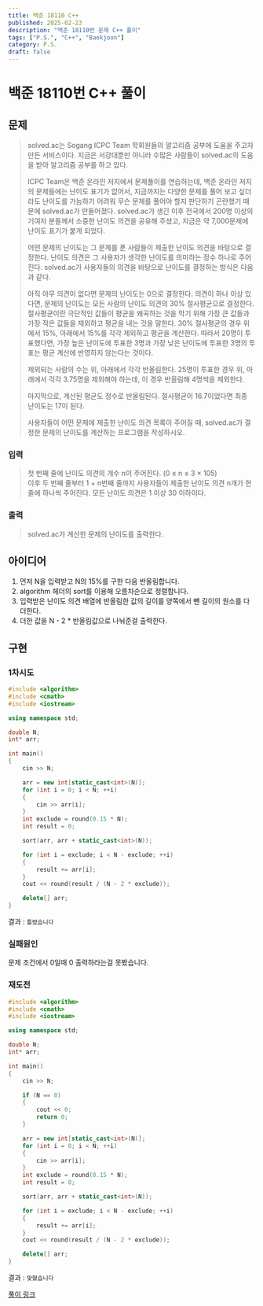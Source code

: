 ```yaml
---
title: 백준 18110 C++
published: 2025-02-23
description: "백준 18110번 문제 C++ 풀이"
tags: ["P.S.", "C++", "Baekjoon"]
category: P.S.
draft: false
---
```


# 백준 18110번 C++ 풀이

## 문제

> solved.ac는 Sogang ICPC Team 학회원들의 알고리즘 공부에 도움을 주고자 만든 서비스이다. 지금은 서강대뿐만 아니라 수많은 사람들이 solved.ac의 도움을 받아 알고리즘 공부를 하고 있다.
> 
> 
> 
> ICPC Team은 백준 온라인 저지에서 문제풀이를 연습하는데, 백준 온라인 저지의 문제들에는 난이도 표기가 없어서, 지금까지는 다양한 문제를 풀어 보고 싶더라도 난이도를 가늠하기 어려워 무슨 문제를 풀어야 할지 판단하기 곤란했기 때문에 solved.ac가 만들어졌다. solved.ac가 생긴 이후 전국에서 200명 이상의 기여자 분들께서 소중한 난이도 의견을 공유해 주셨고, 지금은 약 7,000문제에 난이도 표기가 붙게 되었다.
> 
> 어떤 문제의 난이도는 그 문제를 푼 사람들이 제출한 난이도 의견을 바탕으로 결정한다. 난이도 의견은 그 사용자가 생각한 난이도를 의미하는 정수 하나로 주어진다. solved.ac가 사용자들의 의견을 바탕으로 난이도를 결정하는 방식은 다음과 같다.
> 
> 아직 아무 의견이 없다면 문제의 난이도는 0으로 결정한다.
> 의견이 하나 이상 있다면, 문제의 난이도는 모든 사람의 난이도 의견의 30% 절사평균으로 결정한다.
> 절사평균이란 극단적인 값들이 평균을 왜곡하는 것을 막기 위해 가장 큰 값들과 가장 작은 값들을 제외하고 평균을 내는 것을 말한다. 30% 절사평균의 경우 위에서 15%, 아래에서 15%를 각각 제외하고 평균을 계산한다. 따라서 20명이 투표했다면, 가장 높은 난이도에 투표한 3명과 가장 낮은 난이도에 투표한 3명의 투표는 평균 계산에 반영하지 않는다는 것이다.
> 
> 제외되는 사람의 수는 위, 아래에서 각각 반올림한다. 25명이 투표한 경우 위, 아래에서 각각 3.75명을 제외해야 하는데, 이 경우 반올림해 4명씩을 제외한다.
> 
> 마지막으로, 계산된 평균도 정수로 반올림된다. 절사평균이 16.7이었다면 최종 난이도는 17이 된다.
> 
> 사용자들이 어떤 문제에 제출한 난이도 의견 목록이 주어질 때, solved.ac가 결정한 문제의 난이도를 계산하는 프로그램을 작성하시오.

### 입력

> 첫 번째 줄에 난이도 의견의 개수 n이 주어진다. (0 ≤ n ≤ 3 × 105)  
> 이후 두 번째 줄부터 1 + n번째 줄까지 사용자들이 제출한 난이도 의견 n개가 한 줄에 하나씩 주어진다. 모든 난이도 의견은 1 이상 30 이하이다.

### 출력
>solved.ac가 계산한 문제의 난이도를 출력한다.

## 아이디어

1. 먼저 N을 입력받고 N의 15%를 구한 다음 반올림합니다.
2. algorithm 헤더의 sort를 이용해 오름차순으로 정렬합니다.
3. 입력받은 난이도 의견 배열에 반올림한 값의 길이를 양쪽에서 뺀 길이의 원소를 다 더한다.
4. 더한 값을 N - 2 * 반올림값으로 나눠준걸 출력한다.


## 구현 

### 1차시도

```cpp
#include <algorithm>
#include <cmath>
#include <iostream>

using namespace std;

double N;
int* arr;

int main()
{
    cin >> N;

    arr = new int[static_cast<int>(N)];
    for (int i = 0; i < N; ++i)
    {
        cin >> arr[i];
    }
    int exclude = round(0.15 * N);
    int result = 0;

    sort(arr, arr + static_cast<int>(N));

    for (int i = exclude; i < N - exclude; ++i)
    {
        result += arr[i];
    }
    cout << round(result / (N - 2 * exclude));

    delete[] arr;
}
```

결과 : `틀렸습니다`


### 실패원인

문제 조건에서 0일때 0 출력하라는걸 못봤습니다.

### 재도전

```cpp
#include <algorithm>
#include <cmath>
#include <iostream>

using namespace std;

double N;
int* arr;

int main()
{
    cin >> N;

    if (N == 0)
    {
        cout << 0;
        return 0;
    }

    arr = new int[static_cast<int>(N)];
    for (int i = 0; i < N; ++i)
    {
        cin >> arr[i];
    }
    int exclude = round(0.15 * N);
    int result = 0;

    sort(arr, arr + static_cast<int>(N));

    for (int i = exclude; i < N - exclude; ++i)
    {
        result += arr[i];
    }
    cout << round(result / (N - 2 * exclude));

    delete[] arr;
}
```

결과 : `맞혔습니다`

[풀이 링크](https://github.com/Ushio-Hayase/Baekjoon/tree/main/%EB%B0%B1%EC%A4%80/Silver/18110.%E2%80%85solved%EF%BC%8Eac)
